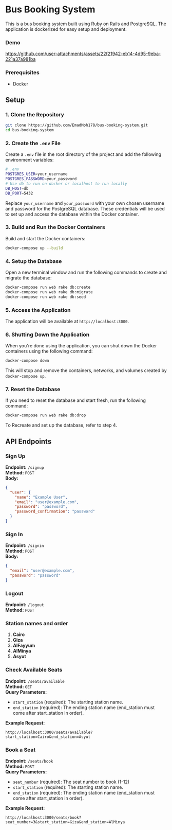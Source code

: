 
# Bus Booking System

This is a bus booking system built using Ruby on Rails and PostgreSQL. The application is dockerized for easy setup and deployment.

### Demo



https://github.com/user-attachments/assets/22f21942-eb14-4d95-9eba-221a37a981ba





### Prerequisites

- Docker
## Setup

### 1. Clone the Repository

```sh
git clone https://github.com/EmadMoh178/bus-booking-system.git
cd bus-booking-system
```

### 2. Create the `.env` File

Create a `.env` file in the root directory of the project and add the following environment variables:

```sh
# .env
POSTGRES_USER=your_username
POSTGRES_PASSWORD=your_password
# Use db to run on docker or localhost to run locally
DB_HOST=db
DB_PORT=5432
```

Replace `your_username` and `your_password` with your own chosen username and password for the PostgreSQL database. These credentials will be used to set up and access the database within the Docker container.

### 3. Build and Run the Docker Containers

Build and start the Docker containers:

```sh
docker-compose up --build
```

### 4. Setup the Database

Open a new terminal window and run the following commands to create and migrate the database:

```sh
docker-compose run web rake db:create
docker-compose run web rake db:migrate
docker-compose run web rake db:seed
```

### 5. Access the Application

The application will be available at `http://localhost:3000`.

### 6. Shutting Down the Application

When you're done using the application, you can shut down the Docker containers using the following command:

```sh
docker-compose down
```

This will stop and remove the containers, networks, and volumes created by `docker-compose up`.

### 7. Reset the Database

If you need to reset the database and start fresh, run the following command:
```sh
docker-compose run web rake db:drop
```

To Recreate and set up the database, refer to step 4.

## API Endpoints

### Sign Up

**Endpoint:** `/signup`  
**Method:** `POST`  
**Body:**

```json
{
  "user": {
    "name": "Example User",
    "email": "user@example.com",
    "password": "password",
    "password_confirmation": "password"
  }
}
```

### Sign In

**Endpoint:** `/signin`  
**Method:** `POST`  
**Body:**

```json
{
  "email": "user@example.com",
  "password": "password"
}
```

### Logout

**Endpoint:** `/logout`  
**Method:** `POST`

### Station names and order

1. **Cairo**
2. **Giza**
3. **AlFayyum**
4. **AlMinya**
5. **Asyut**

### Check Available Seats

**Endpoint:** `/seats/available`  
**Method:** `GET`  
**Query Parameters:**
- `start_station` (required): The starting station name.
- `end_station` (required): The ending station name (end_station must come after start_station in order).

**Example Request:**

```
http://localhost:3000/seats/available?start_station=Cairo&end_station=Asyut
```

### Book a Seat

**Endpoint:** `/seats/book`  
**Method:** `POST`  
**Query Parameters:**
- `seat_number` (required): The seat number to book (1-12)
- `start_station` (required): The starting station name.
- `end_station` (required): The ending station name (end_station must come after start_station in order).

**Example Request:**

```
http://localhost:3000/seats/book?seat_number=3&start_station=Giza&end_station=AlMinya
```

